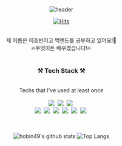  <div align = center>
      
 ![header](https://capsule-render.vercel.app/api?type=wave&color=gradient&height=300&section=footer&text=HOBIN👋&fontSize=90&animation=blink)

</div>
 
 
<div align = center>

[![Hits](https://hits.seeyoufarm.com/api/count/incr/badge.svg?url=https%3A%2F%2Fgithub.com%2Fhobin49%2Fhit-counter&count_bg=%2379C83D&title_bg=%23555555&icon=&icon_color=%23E7E7E7&title=hits&edge_flat=false)](https://hits.seeyoufarm.com)

</div>




<div align = "center"><br>제 이름은 이호빈이고 백엔드를 공부하고 있어요!🐶</div>
<div align = "center"> 🔥무엇이든 배우겠습니다!🔥 </div>


<div align = "center"><br><h3> ⚒ Tech Stack ⚒ </div></h3>
<div align = "center"><br> Techs that I've used at least once
 

<div align = "center"> <br> <img src="https://img.shields.io/badge/Python-3766AB?style=flat-square&logo=Python&logoColor=yellow"/></a>&nbsp <img src="https://img.shields.io/badge/GitHub-181717?style=flat-square&logo=GitHub&logoColor=white"/></a>&nbsp <img src="https://img.shields.io/badge/SQLite-003B57? style=flat-square&logo=SQLite&logoColor=blue"/></a>&nbsp</div> <img src="https://img.shields.io/badge/html-E34F26? style=flat-square&logo=html5&logoColor=white"/></a>&nbsp  <img src="https://img.shields.io/badge/css-1572B6? style=flat-square&logo=css3&logoColor=white"/></a>&nbsp  <img src="https://img.shields.io/badge/bootstrap-7952B3? style=flat-square&logo=bootstrap&logoColor=white"/></a>&nbsp
<img src="https://img.shields.io/badge/javascript-F7DF1E? style=flat-square&logo=javascript&logoColor=black"/></a>&nbsp
<img src="https://img.shields.io/badge/Django-092E20? style=flat-square&logo=Django&logoColor=white"/></a>&nbsp
<img src="https://img.shields.io/badge/vue.js-4FC08D? style=flat-square&logo=Vue.js&logoColor=green"/></a>&nbsp
</div>

<div align = center><br>




</div>
 
<div align = center><br>
 
![hobin49's github stats](https://github-readme-stats.vercel.app/api?username=hobin49&show_icons=true) 
![Top Langs](https://github-readme-stats.vercel.app/api/top-langs/?username=hobin49&layout=compact&theme=tokyonight)
</div> 


